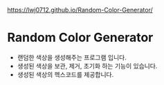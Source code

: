 https://lwj0712.github.io/Random-Color-Generator/
# Random Color Generator
* 랜덤한 색상을 생성해주는 프로그램 입니다.
* 생성된 색상을 보관, 제거, 초기화 하는 기능이 있습니다.
* 생성된 색상의 헥스코드를 제공합니다.
